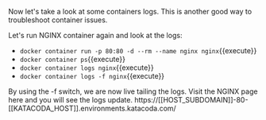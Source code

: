 Now let's take a look at some containers logs. This is another good way to troubleshoot container issues.

Let's run NGINX container again and look at the logs:
- `docker container run -p 80:80 -d --rm --name nginx nginx`{{execute}} 
- `docker container ps`{{execute}}
- `docker container logs nginx`{{execute}}
- `docker container logs -f nginx`{{execute}}

By using the -f switch, we are now live tailing the logs. Visit the NGINX page here and you will see the logs update. https://[[HOST_SUBDOMAIN]]-80-[[KATACODA_HOST]].environments.katacoda.com/
